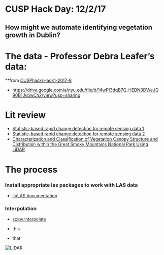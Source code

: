# CUSP Hack Day: 12/2/17

## How might we automate identifying vegetation growth in Dublin? 

# The data - Professor Debra Leafer’s data:
**from [CUSPhack/Hack1-2017-8](https://github.com/CUSPhack/Hack1-2017-8)
* https://drive.google.com/a/nyu.edu/file/d/14wPI3dqB7Q_HEDN3DWeJQ90B1JvbwCh2/view?usp=sharing 

# Lit review
* [Statistic-based rapid change detection for remote sensing data 1](https://drive.google.com/a/nyu.edu/file/d/16ySD2MffZkYu-7BtpzeR49TXuiBuVZdE/view?usp=sharing) 
* [Statistic-based rapid change detection for remote sensing data 2](https://drive.google.com/a/nyu.edu/file/d/1kpEeU0qmeMCUfWG83WwwY6zxDiAHWuXQ/view?usp=sharing)
* [Characterization and Classification of Vegetation Canopy Structure and Distribution within the Great Smoky Mountains National Park Using LiDAR](http://ieeexplore.ieee.org/document/7395844/)

# The process
### Install appropriate las packages to work with LAS data
* [libLAS documentation](https://pypi.python.org/pypi/libLAS)
### Interpolation
* [scipy.interpolate](https://docs.scipy.org/doc/scipy/reference/tutorial/interpolate.html)


* this 
* that


![LIDAR](LIDAR.png)
